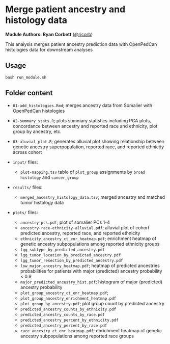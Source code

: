 # Merge patient ancestry and histology data

__Module Authors: Ryan Corbett__ ([@rjcorb](https://github.com/rjcorb))

This analysis merges patient ancestry prediction data with OpenPedCan histologies data for downstream analyses


## Usage
`bash run_module.sh`

## Folder content

- `01-add_histologies.Rmd`; merges ancestry data from Somalier with OpenPedCan histologies

- `02-summary_stats.R`; plots summary statistics including PCA plots, concordance between ancestry and reported race and ethnicity, plot group by ancestry, etc. 

- `03-aluvial_plot.R`; generates alluvial plot showing relationship between genetic ancestry superpopulation, reported race, and reported ethnicity across cohort

- `input/` files: 
  - `plot-mapping.tsv` table of `plot_group` assignments by `broad histology` and `cancer_group`

- `results/` files: 
  - `merged_ancestry_histology_data.tsv`; merged ancestry and matched tumor histology data

- `plots/` files: 
  - `ancestry-pcs.pdf`; plot of somalier PCs 1-4
  - `ancestry-race-ethnicity-alluvial.pdf`; alluvial plot of cohort predicted ancestry, reported race, and reported ethnicity
  - `ethnicity_ancestry_ct_enr_heatmap.pdf`; enrichment heatmap of genetic ancestry subpopulations among reported ethnicity groups
  - `lgg_subtype_by_predicted_ancestry.pdf`
  - `lgg_tumor_location_by_predicted_ancestry.pdf`
  - `lgg_tumor_resection_by_predicted_ancestry.pdf`
  - `low_major_ancestry_heatmap.pdf`; heatmap of predicted ancestries probabilities for patients with major (predicted) ancestry probability < 0.9
  - `major_predicted_ancestry_hist.pdf`; histogram of major (predicted) ancestry probability
  - `plot_group_ancestry_ct_enr_heatmap.pdf`; 
  - `plot_group_ancestry_enrichment_heatmap.pdf`
  - `plot_group_by_ancestry.pdf`; plot group count by predicted ancestry 
  - `predicted_ancestry_counts_by_ethnicity.pdf`
  - `predicted_ancestry_counts_by_race.pdf`
  - `predicted_ancestry_percent_by_ethnicity.pdf`
  - `predicted_ancestry_percent_by_race.pdf`
  - `race_ancestry_ct_enr_heatmap.pdf`; enrichment heatmap of genetic ancestry subpopulations among reported race groups

